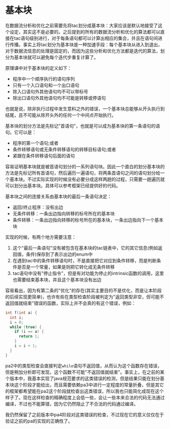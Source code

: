 # 基本块

在数据流分析和优化之前需要先将tac划分成基本块：大家应该是默认地接受了这个设定，其实这不是必要的。之后提到的所有的数据流分析和优化的算法都可以直接在tac语句级别进行，对于每条语句都可以计算出相应的集合，并且在语句间进行传播。事实上将tac划分为基本块是一种加速手段：每个基本块从进入到退出，对于数据流信息的处理是固定的，而因为这些分析和优化方法都是迭代的算法，划分为基本块就可以避免每个迭代步重复计算了。

原理课中对于基本块的定义如下：

- 程序中一个顺序执行的语句序列
- 只有一个入口语句和一个出口语句
- 除入口语句外其他语句均不可以带标号
- 除出口语句外其他语句均不可能是转移或停语句

也就是说，除非执行过程中发生意料之外的错误，一个基本块总能够从开头执行到结尾，且不可能从除开头外的任何一个中间点开始执行。

基本块的划分方法是先标记"首语句"，也就是可以成为基本块的第一条语句的语句。它可以是：

- 程序的第一个语句;或者
- 条件转移语句或无条件转移语句的转移目标语句;或者
- 紧跟在条件转移语句后面的语句

容易证明基本块就是被首语句划分的一系列语句块。因此一个直白的划分基本块的方法是先标记所有首语句，然后遍历一遍语句，将两条首语句之间的语句划分给一个基本块。不过实际实现的时候没有必要分成这样两趟的过程，只需要一趟遍历就可以划分出基本块。具体可以参考框架已经提供好的代码。

基本块之间的连接关系由基本块的最后一条语句决定：

- 返回/终止程序：没有出边
- 无条件转移：一条出边指向转移的标号所在的基本块
- 条件转移：一条出边指向转移的标号所在的基本块，一条出边指向下一个基本块

实现的时候，有两个地方需要注意：

1. 这个"最后一条语句"没有被包含在基本块的tac链表中，它的其它信息(例如返回值，条件)保存到了表示出边的enum中
2. 在遇到tac中的条件转移语句时，不是直接把它对应到条件转移，而是判断条件是否是一个常量，如果是则把它转化成无条件转移
3. tac语句中没有"停止指令"，但是有对功能为停止的intrinsic函数的调用，这里也需要结束基本块，并且这个基本块没有出边

容易看出，因为有第二条的"优化"的存在(其实主要目的不是优化，而是让本阶段的后续实现更简单)，也许有些在类型检查阶段被判定为"返回类型非空，但可能不返回值就结束"错误的函数，实际上并不会真的有这个错误，例如：

```java
int f(int a) {
  int i;
  i = 0;
  while (true) {
    if (i == a) {
      return 1;
    }
    i = i + 1;
  }
}
```

pa2中的类型检查会直接判定`while`语句不返回值，从而认为这个函数存在错误，但是稍加分析即可发现，这个函数不可能"不返回值就结束"。事实上，在之前的某个版本中，我基本实现了java规范要求的这类错误的检测，但是结果只能在划分基本块这个阶段才能给出，而且需要依赖pa3中进行一定程度的常量折叠，但是其它的框架都希望能在pa2这个阶段就检查出这类错误，所以我也只能简化成现在这个样子了。现在这样检查的精确程度上会低一些，会让一些本来合法的代码无法通过编译，不过也不能算错，因为它仍然阻止了不合法的代码通过编译。

我仍然保留了之前版本中pa4阶段对这类错误的检查，不过现在它的意义仅仅在于验证之前的pa的实现的正确性了。